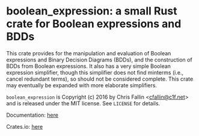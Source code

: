boolean\_expression: a small Rust crate for Boolean expressions and BDDs
========================================================================

This crate provides for the manipulation and evaluation of Boolean expressions
and Binary Decision Diagrams (BDDs), and the construction of BDDs from Boolean
expressions. It also has a very simple Boolean expression simplifier, though
this simplifier does not find minterms (i.e., cancel redundant terms), so
should not be considered complete. This crate may eventually be expanded with
more elaborate simplifiers.

`boolean_expression` is Copyright (c) 2016 by Chris Fallin &lt;cfallin@c1f.net&gt;
and is released under the MIT license. See `LICENSE` for details.

Documentation: [here](https://cfallin.github.io/boolean_expression/boolean_expression/)

Crates.io: [here](https://crates.io/crates/boolean_expression)
